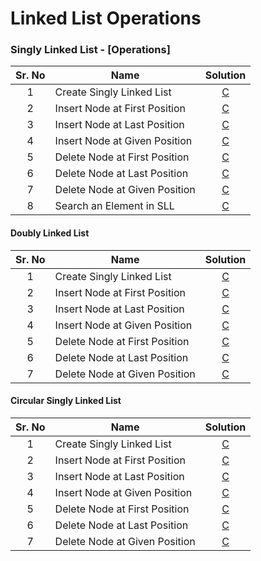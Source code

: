 # Linked List Operations

### Singly Linked List - [Operations]
| Sr. No    |   Name            |   Solution    |
|:---------:|-------------------|:-------------:|
| 1 | Create Singly Linked List     | [C](https://github.com/j471n/Data-Structure-Operations/blob/main/Linked%20List/Singly%20Linked%20List/C/Create_Singly_Linked_List.c)        |
| 2 | Insert Node at First Position | [C](https://github.com/j471n/Data-Structure-Operations/blob/main/Linked%20List/Singly%20Linked%20List/C/Insert_element_at_first_position.c) |
| 3 | Insert Node at Last Position  | [C](https://github.com/j471n/Data-Structure-Operations/blob/main/Linked%20List/Singly%20Linked%20List/C/Insert_element_at_last_position.c)  |
| 4 | Insert Node at Given Position | [C](https://github.com/j471n/Data-Structure-Operations/blob/main/Linked%20List/Singly%20Linked%20List/C/Insert_element_at_given_position.c) |
| 5 | Delete Node at First Position | [C](https://github.com/j471n/Data-Structure-Operations/blob/main/Linked%20List/Singly%20Linked%20List/C/Delete_element_at_first_position.c) |
| 6 | Delete Node at Last Position  | [C](https://github.com/j471n/Data-Structure-Operations/blob/main/Linked%20List/Singly%20Linked%20List/C/Delete_element_at_last_position.c)  |
| 7 | Delete Node at Given Position | [C](https://github.com/j471n/Data-Structure-Operations/blob/main/Linked%20List/Singly%20Linked%20List/C/Delete_node_at_given-position.c)    |
| 8 | Search an Element in SLL      | [C](https://github.com/j471n/Data-Structure-Operations/blob/main/Linked%20List/Singly%20Linked%20List/C/Search_an_element_in_Linked_List.c)    |

#### Doubly Linked List

| Sr. No    |   Name            |   Solution    |
|:---------:|-------------------|:-------------:|
| 1 | Create Singly Linked List     | [C](https://github.com/j471n/Data-Structure-Operations/blob/main/Linked%20List/Doubly%20Linked%20List/C/Create_Doubly_Linked_List.c)        |
| 2 | Insert Node at First Position | [C](https://github.com/j471n/Data-Structure-Operations/blob/main/Linked%20List/Doubly%20Linked%20List/C/Insert_node_at_first_position.c)    |
| 3 | Insert Node at Last Position  | [C](https://github.com/j471n/Data-Structure-Operations/blob/main/Linked%20List/Doubly%20Linked%20List/C/Insert_node_at_last_position.c)     |
| 4 | Insert Node at Given Position | [C](https://github.com/j471n/Data-Structure-Operations/blob/main/Linked%20List/Doubly%20Linked%20List/C/Insert_node_at_given_position.c)    |
| 5 | Delete Node at First Position | [C](https://github.com/j471n/Data-Structure-Operations/blob/main/Linked%20List/Doubly%20Linked%20List/C/Delete_node_at_first_position.c)    |
| 6 | Delete Node at Last Position  | [C](https://github.com/j471n/Data-Structure-Operations/blob/main/Linked%20List/Doubly%20Linked%20List/C/Delete_node_at_last_position.c)     |
| 7 | Delete Node at Given Position | [C](https://github.com/j471n/Data-Structure-Operations/blob/main/Linked%20List/Doubly%20Linked%20List/C/Delete_node_at_given-position.c)    |


#### Circular Singly Linked List

| Sr. No    |   Name            |   Solution    |
|:---------:|-------------------|:-------------:|
| 1 | Create Singly Linked List     | [C](https://github.com/j471n/Data-Structure-Operations/blob/main/Linked%20List/Circular%20Singly%20Linked%20List/C/Create_Circular_Linked_List.c)        |
| 2 | Insert Node at First Position | [C](https://github.com/j471n/Data-Structure-Operations/blob/main/Linked%20List/Circular%20Singly%20Linked%20List/C/Insert_node_at_first.c)    |
| 3 | Insert Node at Last Position  | [C](https://github.com/j471n/Data-Structure-Operations/blob/main/Linked%20List/Circular%20Singly%20Linked%20List/C/Inser_node_at_last.c)     |
| 4 | Insert Node at Given Position | [C](https://github.com/j471n/Data-Structure-Operations/blob/main/Linked%20List/Circular%20Singly%20Linked%20List/C/Insert_node_at_given.c)    |
| 5 | Delete Node at First Position | [C](https://github.com/j471n/Data-Structure-Operations/blob/main/Linked%20List/Circular%20Singly%20Linked%20List/C/Delete_node_at_first.c)    |
| 6 | Delete Node at Last Position  | [C](https://github.com/j471n/Data-Structure-Operations/blob/main/Linked%20List/Circular%20Singly%20Linked%20List/C/Delete_node_at_last.c)     |
| 7 | Delete Node at Given Position | [C](https://github.com/j471n/Data-Structure-Operations/blob/main/Linked%20List/Circular%20Singly%20Linked%20List/C/Delete_node_at_given.c)    |
